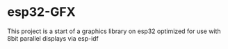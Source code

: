 # esp32-GFX
This project is a start of a graphics library on esp32 optimized for use with 8bit parallel displays via esp-idf
